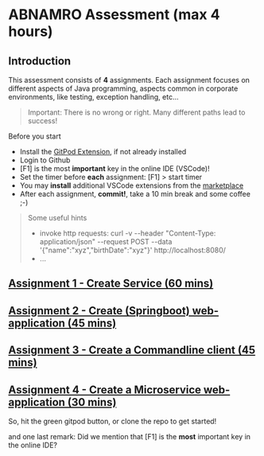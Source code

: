# ABNAMRO Assessment (max 4 hours)
Introduction
-
This assessment consists of **4** assignments.
Each assignment focuses on different aspects of Java programming, aspects common in corporate environments, like testing, exception handling, etc...

> Important: There is no wrong or right. Many different paths lead to success!

Before you start
- Install the [GitPod Extension](https://www.gitpod.io/docs/browser-extension/), if not already installed
- Login to Github
- [F1] is the most **important** key in the online IDE (VSCode)!
- Set the timer before **each** assignment: [F1] > start timer
- You may **install** additional VSCode extensions from the [marketplace](https://marketplace.visualstudio.com/vscode)
- After each assignment, **commit!**, take a 10 min break and some coffee ;-) 

>Some useful hints
>
>- invoke http requests: curl -v --header "Content-Type: application/json" --request POST --data '{"name":"xyz","birthDate":"xyz"}' http://localhost:8080/
>- ...



[Assignment 1 - Create Service (60 mins)](service/README.md)
-


[Assignment 2 - Create (Springboot) web-application (45 mins)](api/README.md)
-


[Assignment 3 - Create a Commandline client (45 mins)](cmd/README.md)
-


[Assignment 4 - Create a Microservice web-application (30 mins)](microservice/README.md)
-

So, hit the green gitpod button, or clone the repo to get started!   

and one last remark: Did we mention that [F1] is the **most** important key in the online IDE?